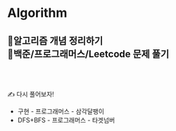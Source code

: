# Algorithm

🐣알고리즘 개념 정리하기  
🐥백준/프로그래머스/Leetcode 문제 풀기  
<br>
<br>
----------------------------------------------------------------------------

✍ 다시 풀어보자!
- 구현 - 프로그래머스 - 삼각달팽이
- DFS+BFS - 프로그래머스 - 타겟넘버

